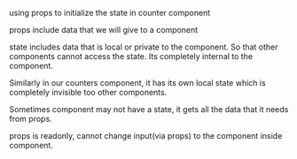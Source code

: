 using props to initialize the state in counter component

props include data that we will give to a component

state includes data that is local or private to the component. So that other components cannot access the state. Its completely internal to the component.

Similarly in our counters component, it has its own local state which is completely
invisible too other components.

Sometimes component may not have a state, it gets all the data that it needs from props.

props is readonly, cannot change input(via props) to the component inside component.

